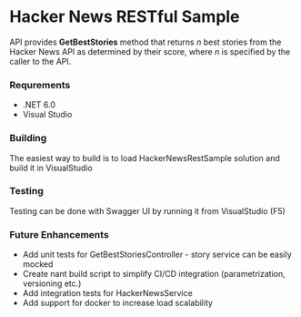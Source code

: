 # Hacker News RESTful Sample

API provides **GetBestStories** method that returns *n* best stories from the Hacker News API as determined by their score, where *n* is specified by the caller to the API.

### Requrements

- .NET 6.0
- Visual Studio

### Building
The easiest way to build is to load HackerNewsRestSample solution and build it in VisualStudio

### Testing
Testing can be done with Swagger UI by running it from VisualStudio (F5)

### Future Enhancements
- Add unit tests for GetBestStoriesController - story service can be easily mocked
- Create nant build script to simplify CI/CD integration (parametrization, versioning etc.)
- Add integration tests for HackerNewsService
- Add support for docker to increase load scalability
